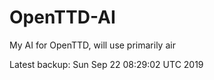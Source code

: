 # OpenTTD-AI
My AI for OpenTTD, will use primarily air

Latest backup: Sun Sep 22 08:29:02 UTC 2019
